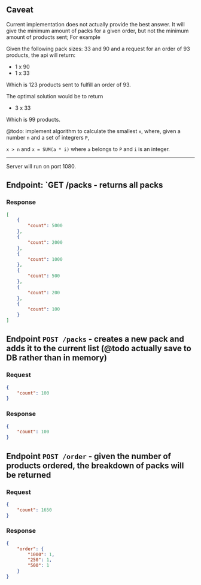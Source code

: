 ## Caveat

Current implementation does not actually provide the best answer. It will give the minimum amount of packs for a given order, but not the minimum amount of products sent; For example

Given the following pack sizes: 33 and 90 and a request for an order of 93 products, the api will return:

* 1 x 90
* 1 x 33

Which is 123 products sent to fulfill an order of 93.

The optimal solution would be to return

* 3 x 33

Which is 99 products.

@todo: implement algorithm to calculate the smallest `x`, where, given a number `n` and a set of integrers `P`,

`x > n` and `x = SUM(a * i)` where `a` belongs to `P` and `i` is an integer.

---

Server will run on port 1080.

## Endpoint: `GET /packs - returns all packs

### Response

```json
[
    {
        "count": 5000
    },
    {
        "count": 2000
    },
    {
        "count": 1000
    },
    {
        "count": 500
    },
    {
        "count": 200
    },
    {
        "count": 100
    }
]
```

## Endpoint `POST /packs` - creates a new pack and adds it to the current list (@todo actually save to DB rather than in memory)

### Request
```json
{
	"count": 100
}
```

### Response

```json
{
    "count": 100
}
```

## Endpoint `POST /order` - given the number of products ordered, the breakdown of packs will be returned

### Request

```json
{
	"count": 1650
}
```

### Response

```json
{
    "order": {
        "1000": 1,
        "250": 1,
        "500": 1
    }
}
```
